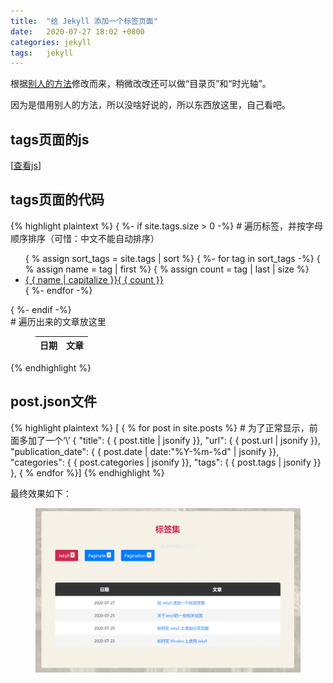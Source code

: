 ```yaml
---
title:  "给 Jekyll 添加一个标签页面"  
date:   2020-07-27 18:02 +0800
categories: jekyll
tags:   jekyll
---
```


根据[别人的方法](https://blog.fooleap.org/jekyll-tags-page.html)修改而来，稍微改改还可以做“目录页”和“时光轴”。

因为是借用别人的方法，所以没啥好说的，所以东西放这里，自己看吧。

## tags页面的js

\[[查看js](/assets/js/wzm_tags.js)]

## tags页面的代码

{% highlight plaintext %}
{ %- if site.tags.size > 0 -%}      # 遍历标签，并按字母顺序排序（可惜：中文不能自动排序）
<ul class="list-unstyled mb-0 row">
    { % assign sort_tags = site.tags | sort %}
    { %- for tag in sort_tags -%}
    { % assign name = tag | first %}
    { % assign count = tag | last | size %}
    <li class="col-auto page-tags-group-item">
        <a class="page-tags-group-item-btn" href="javascript:void(0)" data-tag-name="{ { name }}">
            { { name | capitalize }}<span>{ { count }}</span>
        </a>
    </li>
    { %- endfor -%}
</ul>
{ %- endif -%}

<div class="page-tags-content">     # 遍历出来的文章放这里
    <div id="error" class="page-tags-error"></div>
    <figure class="post-content-table">
        <table class="table">
            <thead><tr><th>日期</th><th>文章</th></tr></thead>
            <tbody id="page-tags-table-tbody"></tbody>
        </table>
    </figure>
</div>
{% endhighlight %} 

## post.json文件

{% highlight plaintext %}
\[ { % for post in site.posts %}    # 为了正常显示，前面多加了一个‘\’
    {
        "title":    { { post.title | jsonify }},
        "url":      { { post.url | jsonify }},
        "publication_date":     { { post.date | date:"%Y-%m-%d" | jsonify }},
        "categories":   { { post.categories | jsonify }},
        "tags":     { { post.tags | jsonify }}
    },
{ % endfor %}]
{% endhighlight %} 

最终效果如下：

<figure class="post-content-img row justify-content-center">
    <div class="col-12 col-lg-12">
        <img class="w-100" src="/assets/post/2020-07-27-add-a-tag-page-to-jekyll/page_tags_0727.PNG" alt="标签页当前效果（2020年7月27日）">
    </div>
</figure>